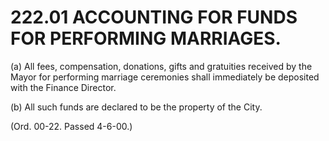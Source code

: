 222.01 ACCOUNTING FOR FUNDS FOR PERFORMING MARRIAGES.
=====================================================

​(a) All fees, compensation, donations, gifts and gratuities received by
the Mayor for performing marriage ceremonies shall immediately be
deposited with the Finance Director.

​(b) All such funds are declared to be the property of the City.

(Ord. 00-22. Passed 4-6-00.)

